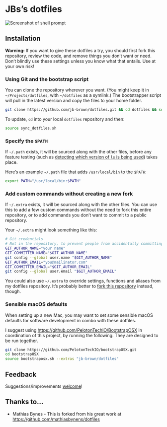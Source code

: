 
# JBs’s dotfiles 

![Screenshot of shell prompt](https://i.imgur.com/EkEtphC.png)

## Installation

**Warning:** If you want to give these dotfiles a try, you should first fork this repository, review the code, and remove things you don’t want or need. Don’t blindly use these settings unless you know what that entails. Use at your own risk!

### Using Git and the bootstrap script

You can clone the repository wherever you want. (You might keep it in `~/Projects/dotfiles`, with `~/dotfiles` as a symlink.) The bootstrapper script will pull in the latest version and copy the files to your home folder.

```bash
git clone https://github.com/jb-brown/dotfiles.git && cd dotfiles && source bootstrap.sh
```

To update, `cd` into your local `dotfiles` repository and then:

```bash
source sync_dotfiles.sh
```


### Specify the `$PATH`

If `~/.path` exists, it will be sourced along with the other files, before any feature testing (such as [detecting which version of `ls` is being used](https://github.com/jb-brown/dotfiles/blob/aff769fd75225d8f2e481185a71d5e05b76002dc/.aliases#L21-26)) takes place.

Here’s an example `~/.path` file that adds `/usr/local/bin` to the `$PATH`:

```bash
export PATH="/usr/local/bin:$PATH"
```

### Add custom commands without creating a new fork

If `~/.extra` exists, it will be sourced along with the other files. You can use this to add a few custom commands without the need to fork this entire repository, or to add commands you don’t want to commit to a public repository.

Your `~/.extra` might look something like this:

```bash
# Git credentials
# Not in the repository, to prevent people from accidentally committing under my name
GIT_AUTHOR_NAME="your name"
GIT_COMMITTER_NAME="$GIT_AUTHOR_NAME"
git config --global user.name "$GIT_AUTHOR_NAME"
GIT_AUTHOR_EMAIL="you@mailinator.com"
GIT_COMMITTER_EMAIL="$GIT_AUTHOR_EMAIL"
git config --global user.email "$GIT_AUTHOR_EMAIL"
```

You could also use `~/.extra` to override settings, functions and aliases from my dotfiles repository. It’s probably better to [fork this repository](https://github.com/jb-brown/dotfiles/fork) instead, though.

### Sensible macOS defaults

When setting up a new Mac, you may want to set some sensible macOS defaults for software development in combo with these dotfiles.

I suggest using <https://github.com/PelotonTechIO/BootstrapOSX> in coordination of this project, by running the following. They are designed to be run together.

```bash
git clone https://github.com/PelotonTechIO/bootstrapOSX.git
cd bootstrapOSX
source bootstraposx.sh --extras "jb-brown/dotfiles"
```


## Feedback

Suggestions/improvements
[welcome](https://github.com/jb-brown/dotfiles/issues)!
## Thanks to…
* Mathias Bynes - This is forked from his great work at https://github.com/mathiasbynens/dotfiles
